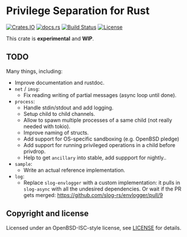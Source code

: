 # Privilege Separation for Rust

[![Crates.IO](https://img.shields.io/crates/v/privsep.svg)](https://crates.io/crates/privsep)
[![docs.rs](https://docs.rs/privsep/badge.svg)](https://docs.rs/privsep)
[![Build Status](https://github.com/reyk/privsep-rs/actions/workflows/build.yml/badge.svg)](https://github.com/reyk/privsep-rs/actions/workflows/build.yml)
[![License](https://img.shields.io/badge/license-ISC-blue.svg)](https://raw.githubusercontent.com/reyk/privsep-rs/main/LICENSE)

This crate is **experimental** and **WIP**.

## TODO

Many things, including:

- Improve documentation and rustdoc.
- `net` / `imsg`:
  - Fix reading writing of partial messages (async loop until done).
- `process`:
  - Handle stdin/stdout and add logging.
  - Setup child to child channels.
  - Allow to spawn multiple processes of a same child (not really needed with tokio).
  - Improve naming of structs.
  - Add support for OS-specific sandboxing (e.g. OpenBSD pledge)
  - Add support for running privileged operations in a child before privdrop.
  - Help to get `ancillary` into stable, add suppport for nightly..
- `sample`:
  - Write an actual reference implementation.
- `log`:
  - Replace `slog-envlogger` with a custom implementation: it pulls in
    `slog-async` with all the undesired dependencies.  Or wait if the
    PR gets merged: https://github.com/slog-rs/envlogger/pull/9

## Copyright and license

Licensed under an OpenBSD-ISC-style license, see [LICENSE](LICENSE) for details.
